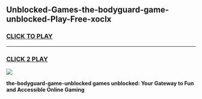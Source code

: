 
## Unblocked-Games-the-bodyguard-game-unblocked-Play-Free-xoclx
<h3>
<a href="https://premium76.site?title=the-bodyguard-game-unblocked&ref=09A">CLICK TO PLAY</a></h3>
<hr>

<h3>
<a href="https://premium76.site?title=the-bodyguard-game-unblocked&ref=09A">CLICK 2 PLAY</a>
  
</h3>

<a href="https://premium76.site?title=the-bodyguard-game-unblocked&ref=09A"><img src="https://clearcache.store/games.png"></a>


**the-bodyguard-game-unblocked games unblocked: Your Gateway to Fun and Accessible Online Gaming**
